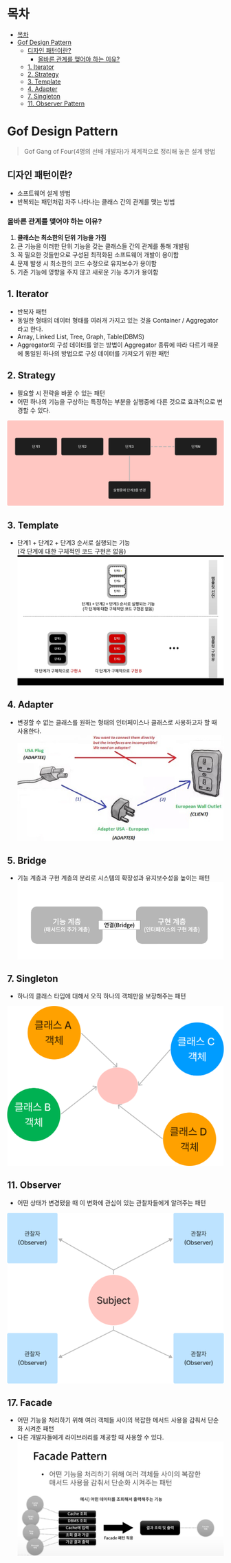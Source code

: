 <!-- TOC -->
# 목차
* [목차](#)
* [Gof Design Pattern](#gof-design-pattern)
  * [디자인 패턴이란?](#-)
    * [올바른 관계를 맺어야 하는 이유?](#----)
  * [1. Iterator](#1-iterator)
  * [2. Strategy](#2-strategy)
  * [3. Template](#3-template)
  * [4. Adapter](#4-adapter)
  * [7. Singleton](#7-singleton)
  * [11. Observer Pattern](#11-observer-pattern)
<!-- TOC -->

# Gof Design Pattern
> Gof
> Gang of Four(4명의 선배 개발자)가 체계적으로 정리해 놓은 설계 방법

## 디자인 패턴이란?
- 소프트웨어 설계 방법
- 반복되는 패턴처럼 자주 나타나는 클래스 간의 관계를 맺는 방법

### 올바른 관계를 맺어야 하는 이유?
1. **클래스는 최소한의 단위 기능을 가짐**
2. 큰 기능을 이러한 단위 기능을 갖는 클래스들 간의 관계를 통해 개발됨
3. 꼭 필요한 것들만으로 구성된 최적화된 소프트웨어 개발이 용이함
4. 문제 발생 시 최소한의 코드 수정으로 유지보수가 용이함
5. 기존 기능에 영향을 주지 않고 새로운 기능 추가가 용이함

## 1. Iterator
- 반복자 패턴
- 동일한 형태의 데이터 형태를 여러개 가지고 있는 것을 Container / Aggregator 라고 한다.
- Array, Linked List, Tree, Graph, Table(DBMS) 
- Aggregator의 구성 데이터를 얻는 방법이 Aggregator 종류에 따라 다르기 때문에 통일된 하나의 방법으로 구성 데이터를 가져오기 위한 패턴

## 2. Strategy
- 필요할 시 전략을 바꿀 수 있는 패턴
- 어떤 하나의 기능을 구상하는 특정하는 부분을 실행중에 다른 것으로 효과적으로 변경할 수 있다.

<img src="asset/20220907232759.png" width="600" style="text-align:center">

## 3. Template 
- 단계1 + 단계2 + 단계3 순서로 실행되는 기능
  <br> (각 단계에 대한 구체적인 코드 구현은 없음)
![img.png](asset/202211083223.png)

## 4. Adapter
- 변경할 수 없는 클래스를 원하는 형태의 인터페이스나 클래스로 사용하고자 할 때 사용한다.
  ![Adapter1.jpeg](asset/Adapter1.jpeg)

## 5. Bridge
- 기능 계층과 구현 계층의 분리로 시스템의 확장성과 유지보수성을 높이는 패턴
  ![bridge.png](asset/bridge.png)

## 7. Singleton
- 하나의 클래스 타입에 대해서 오직 하나의 객체만을 보장해주는 패턴
<img src="asset/img.png" width="600" style="text-align:center">

## 11. Observer
- 어떤 상태가 변경됐을 때 이 변화에 관심이 있는 관찰자들에게 알려주는 패턴
<img src="asset/20220910215143.png" width="600" style="text-align:center">

## 17. Facade 
- 어떤 기능을 처리하기 위해 여러 객체들 사이의 복잡한 메서드 사용을 감춰서 단순화 시켜준 패턴
- 다른 개발자들에게 라이브러리를 제공할 때 사용할 수 있다.
![facade.png](asset/facade.png)
